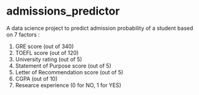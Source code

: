 # admissions_predictor

A data science project to predict admission probability of a student based on 7 factors : 
1. GRE score (out of 340)
2. TOEFL score (out of 120)
3. University rating (out of 5)
4. Statement of Purpose score (out of 5)
5. Letter of Recommendation score (out of 5)
6. CGPA (out of 10)
7. Researce experience (0 for NO, 1 for YES)
